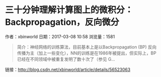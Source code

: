 # 三十分钟理解计算图上的微积分：Backpropagation，反向微分
作者：xbinworld
日期：2017-03-08 10:58
浏览量：1581
> 简介：神经网络的训练算法，目前基本上是以Backpropagation (BP) 反向传播为主（加上一些变化），NN的训练是在1986年被提出，但实际上，BP 已经在不同领域中被重复发明了数十次了（参见 G...

 链接：http://blog.csdn.net/xbinworld/article/details/56523063
